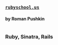 ### <code>[rubyschool.us](https://rubyschool.us/)</code>
#### by Roman Pushkin
# 
### Ruby, Sinatra, Rails
